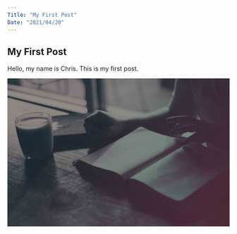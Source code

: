 ```yaml
---
Title: "My First Post"
Date: "2021/04/20"
---
```


## My First Post
Hello, my name is Chris. This is my first post.

![devotion](./devotion.jpg)